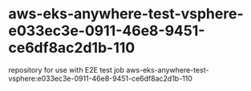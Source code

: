 # aws-eks-anywhere-test-vsphere-e033ec3e-0911-46e8-9451-ce6df8ac2d1b-110
repository for use with E2E test job aws-eks-anywhere-test-vsphere:e033ec3e-0911-46e8-9451-ce6df8ac2d1b-110
